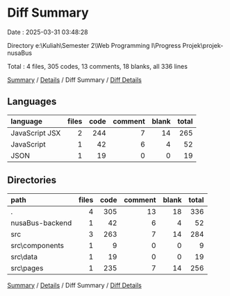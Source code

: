# Diff Summary

Date : 2025-03-31 03:48:28

Directory e:\\Kuliah\\Semester 2\\Web Programming I\\Progress Projek\\projek-nusaBus

Total : 4 files,  305 codes, 13 comments, 18 blanks, all 336 lines

[Summary](results.md) / [Details](details.md) / Diff Summary / [Diff Details](diff-details.md)

## Languages
| language | files | code | comment | blank | total |
| :--- | ---: | ---: | ---: | ---: | ---: |
| JavaScript JSX | 2 | 244 | 7 | 14 | 265 |
| JavaScript | 1 | 42 | 6 | 4 | 52 |
| JSON | 1 | 19 | 0 | 0 | 19 |

## Directories
| path | files | code | comment | blank | total |
| :--- | ---: | ---: | ---: | ---: | ---: |
| . | 4 | 305 | 13 | 18 | 336 |
| nusaBus-backend | 1 | 42 | 6 | 4 | 52 |
| src | 3 | 263 | 7 | 14 | 284 |
| src\\components | 1 | 9 | 0 | 0 | 9 |
| src\\data | 1 | 19 | 0 | 0 | 19 |
| src\\pages | 1 | 235 | 7 | 14 | 256 |

[Summary](results.md) / [Details](details.md) / Diff Summary / [Diff Details](diff-details.md)